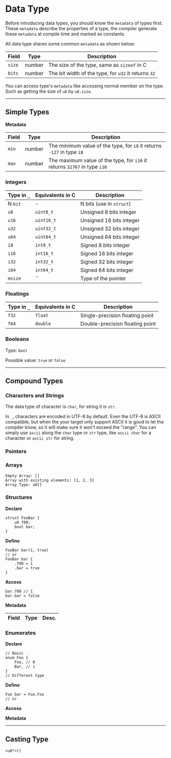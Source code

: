 # Data Type

Before introducing data types, you should know the `metadata` of types first.
These `metadata` describe the properties of a type, the compiler generate these `metadata` at compile time and marked as constants.

All data type shares some common `metadata` as shown below:

|Field|Type|Description|
| - | - | - |
| `size` | number | The size of the type, same as `sizeof` in C |
| `bits` | number | The bit width of the type, for `u32` it returns `32` |

You can access type's `metadata` like accessing normal member on the type. Such as getting the size of `u8` by `u8.size`.

<!-- TODO: add type guessing mechanism desc. -->

---

## Simple Types

**Metadata**

|Field|Type|Description|
| - | - | - |
| `min` | number | The minimum value of the type, for `i8` it returns `-127` in type `i8` |
| `max` | number | The maximum value of the type, for `i16` it returns `32767` in type `i16` |

### Integers

|Type in `_`|Equivalents in C|Description|
| - | - | - |
| N `bit` | - | N bits (use in `struct`) |
| `u8` | `uint8_t` | Unsigned 8 bits integer |
| `u16` | `uint16_t` | Unsigned 16 bits integer |
| `u32` | `uint32_t` | Unsigned 32 bits integer |
| `u64` | `uint64_t` | Unsigned 64 bits integer |
| `i8` | `int8_t` | Signed 8 bits integer |
| `i16` | `int16_t` | Signed 16 bits integer |
| `i32` | `int32_t` | Signed 32 bits integer |
| `i64` | `int64_t` | Signed 64 bits integer |
| `msize` | `` | Type of the pointer |

### Floatings

|Type in `_`|Equivalents in C|Description|
| - | - | - |
| `f32` | `float` | Single-precision floating point |
| `f64` | `double` | Double-precision floating point |

### Booleans

Type: `bool`

Possible value: `true` or `false`

---

## Compound Types

### Characters and Strings

The data type of character is `char`, for string it is `str`.

In `_`, characters are encoded in UTF-8 by default. Even the UTF-8 is ASCII compatible, but when the your target only support ASCII it is good to let the compiler know, so it will make sure it won't exceed the "range". You can simply use `ascii` along the `char` type or `str` type, like `ascii char` for a character or `ascii str` for string.

### Pointers


### Arrays

```
Empty Array: []
Array with existing elements: [1, 2, 3]
Array Type: u8[]

```

### Structures

**Declare**
```
struct FooBar {
    u8 f00;
    bool bar;
}
```

**Define**
```
FooBar bar(1, true)
// or
FooBar bar {
    .f00 = 1
    .bar = true
}
```

**Access**

```
bar.f00 // 1
bar.bar = false
```

**Metadata**

|Field|Type|Desc.|
|-|-|-|


### Enumerates

**Declare**

```
// Basic
enum Foo {
    Foo, // 0
    Bar, // 1
}
// Different type

```

**Define**

```
Foo bar = Foo.Foo
// or 

```

**Access**

**Metadata**

---

## Casting Type

```
<u8*>()
```
